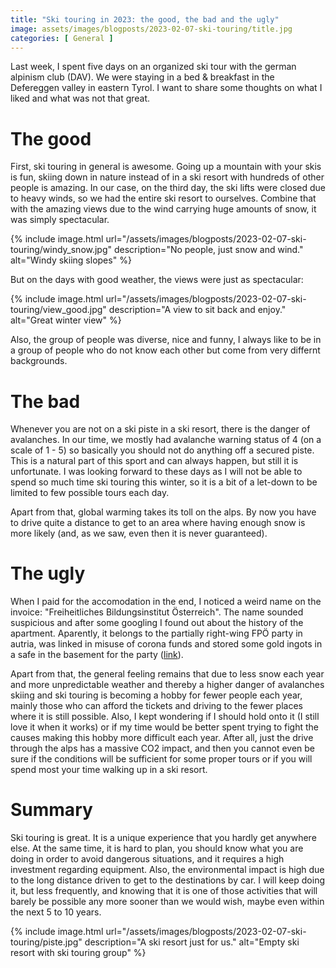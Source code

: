 ```yaml
---
title: "Ski touring in 2023: the good, the bad and the ugly"
image: assets/images/blogposts/2023-02-07-ski-touring/title.jpg
categories: [ General ]
---
```

Last week, I spent five days on an organized ski tour with the german alpinism club (DAV). We were staying in a bed & breakfast in the Defereggen valley in eastern Tyrol. I want to share some thoughts on what I liked and what was not that great.

# The good

First, ski touring in general is awesome. Going up a mountain with your skis is fun, skiing down in nature instead of in a ski resort with hundreds of other people is amazing.
In our case, on the third day, the ski lifts were closed due to heavy winds, so we had the entire ski resort to ourselves. Combine that with the amazing views due to the wind carrying huge amounts of snow, it was simply spectacular.

{% include image.html
    url="/assets/images/blogposts/2023-02-07-ski-touring/windy_snow.jpg"
    description="No people, just snow and wind."
    alt="Windy skiing slopes" %}

But on the days with good weather, the views were just as spectacular:

{% include image.html
    url="/assets/images/blogposts/2023-02-07-ski-touring/view_good.jpg"
    description="A view to sit back and enjoy."
    alt="Great winter view" %}

Also, the group of people was diverse, nice and funny, I always like to be in a group of people who do not know each other but come from very differnt backgrounds.

# The bad

Whenever you are not on a ski piste in a ski resort, there is the danger of avalanches. In our time, we mostly had avalanche warning status of 4 (on a scale of 1 - 5) so basically you should not do anything off a secured piste.
This is a natural part of this sport and can always happen, but still it is unfortunate. I was looking forward to these days as I will not be able to spend so much time ski touring this winter, so it is a bit of a let-down to be limited to few possible tours each day.

Apart from that, global warming takes its toll on the alps. By now you have to drive quite a distance to get to an area where having enough snow is more likely (and, as we saw, even then it is never guaranteed).

# The ugly

When I paid for the accomodation in the end, I noticed a weird name on the invoice: "Freiheitliches Bildungsinstitut Österreich". The name sounded suspicious and after some googling I found out about the history of the apartment.
Aparently, it belongs to the partially right-wing FPÖ party in autria, was linked in misuse of corona funds and stored some gold ingots in a safe in the basement for the party ([link](https://www.dolomitenstadt.at/2022/11/01/fpoe-verein-kassierte-foerderung-fuer-pension-enzian/)).

Apart from that, the general feeling remains that due to less snow each year and more unpredictable weather and thereby a higher danger of avalanches skiing and ski touring is becoming a hobby for fewer people each year, mainly those who can afford the tickets and driving to the fewer places where it is still possible. Also, I kept wondering if I should hold onto it (I still love it when it works) or if my time would be better spent trying to fight the causes making this hobby more difficult each year. After all, just the drive through the alps has a massive CO2 impact, and then you cannot even be sure if the conditions will be sufficient for some proper tours or if you will spend most your time walking up in a ski resort.

# Summary

Ski touring is great. It is a unique experience that you hardly get anywhere else.
At the same time, it is hard to plan, you should know what you are doing in order to avoid dangerous situations, and it requires a high investment regarding equipment. Also, the environmental impact is high due to the long distance driven to get to the destinations by car.
I will keep doing it, but less frequently, and knowing that it is one of those activities that will barely be possible any more sooner than we would wish, maybe even within the next 5 to 10 years.

{% include image.html
    url="/assets/images/blogposts/2023-02-07-ski-touring/piste.jpg"
    description="A ski resort just for us."
    alt="Empty ski resort with ski touring group" %}